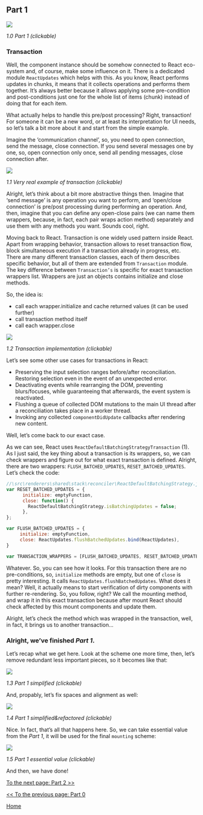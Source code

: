 ## Part 1

[![](https://cdn.rawgit.com/Bogdan-Lyashenko/Under-the-hood-ReactJS/master/stack/images/1/part-1.svg)](https://cdn.rawgit.com/Bogdan-Lyashenko/Under-the-hood-ReactJS/master/stack/images/1/part-1.svg)

<em>1.0 Part 1 (clickable)</em>

### Transaction

Well, the component  instance should be somehow connected to React eco-system and, of course, make some influence on it. There is a dedicated module `ReactUpdates` which helps with this. As you know, React performs updates in chunks, it means that it collects operations and performs them together. It’s always better because it allows applying some pre-condition and post-conditions just one for the whole list of items (chunk) instead of doing that for each item.

What actually helps to handle this pre/post processing? Right, transaction! For someone it can be a new word, or at least its interpretation for UI needs, so let’s talk a bit more about it and start from the simple example.

Imagine the ‘communication channel’, so, you need to open connection, send the message, close connection. If you send several messages one by one, so, open connection only once, send all pending messages, close connection after.


[![](https://cdn.rawgit.com/Bogdan-Lyashenko/Under-the-hood-ReactJS/master/stack/images/1/communication-channel.svg)](https://cdn.rawgit.com/Bogdan-Lyashenko/Under-the-hood-ReactJS/master/stack/images/1/communication-channel.svg)

<em>1.1 Very real example of transaction (clickable)</em>

Alright, let’s think about a bit more abstractive things then. Imagine that ‘send message’ is any operation you want to perform, and ‘open/close connection’ is pre/post processing during performing an operation. And, then, imagine that you can define any open-close pairs (we can name them wrappers, because, in fact, each pair wraps action method) separately and use them with any methods you want.
Sounds cool, right.

Moving back to React. Transaction is one widely used pattern inside React. Apart from wrapping behavior, transaction allows to reset transaction flow, block simultaneous execution if a transaction already in progress, etc. There are many different transaction classes, each of them describes specific behavior, but all of them are extended from `Transaction` module. The key difference between `Transaction’s` is specific for exact transaction wrappers list. Wrappers are just an objects contains initialize and close methods.

So, the idea is:
* call each wrapper.initialize and cache returned values (it can be used further)
* call transaction method itself
* call each wrapper.close

[![](https://cdn.rawgit.com/Bogdan-Lyashenko/Under-the-hood-ReactJS/master/stack/images/1/transaction.svg)](https://cdn.rawgit.com/Bogdan-Lyashenko/Under-the-hood-ReactJS/master/stack/images/1/transaction.svg)

<em>1.2 Transaction implementation (clickable)</em>


Let’s see some other use cases for transactions in React:
* Preserving the input selection ranges before/after reconciliation.  Restoring selection even in the event of an unexpected error.
* Deactivating events while rearranging the DOM, preventing blurs/focuses, while guaranteeing that afterwards, the event system is reactivated.
* Flushing a queue of collected DOM mutations to the main UI thread after a reconciliation takes place in a worker thread.
* Invoking any collected `componentDidUpdate` callbacks after rendering new content.

Well, let’s come back to our exact case.

As we can see, React uses `ReactDefaultBatchingStrategyTransaction` (1). As I just said, the key thing about a transaction is its wrappers, so, we can check wrappers and figure out for what exact transaction is defined. Alright, there are two wrappers: `FLUSH_BATCHED_UPDATES`, `RESET_BATCHED_UPDATES`. Let’s check the code:

```javascript
//\src\renderers\shared\stack\reconciler\ReactDefaultBatchingStrategy.js#19
var RESET_BATCHED_UPDATES = {
	  initialize: emptyFunction,
	  close: function() {
		ReactDefaultBatchingStrategy.isBatchingUpdates = false;
	  },
};

var FLUSH_BATCHED_UPDATES = {
	 initialize: emptyFunction,
	 close: ReactUpdates.flushBatchedUpdates.bind(ReactUpdates),
}

var TRANSACTION_WRAPPERS = [FLUSH_BATCHED_UPDATES, RESET_BATCHED_UPDATES];
```

Whatever. So, you can see how it looks. For this transaction there are no pre-conditions, so, `initialize` methods are empty, but one of `close` is pretty interesting. It calls `ReactUpdates.flushBatchedUpdates`. What does it mean? Well, it actually means to start verification of dirty components with further re-rendering. So, you follow, right? We call the mounting method, and wrap it in this exact transaction because after mount React should check affected by this mount components and update them.

Alright, let’s check the method which was wrapped in the transaction, well, in fact, it brings us to another transaction...


### Alright, we’ve finished *Part 1*.

Let’s recap what we get here. Look at the scheme one more time, then, let’s remove redundant less important pieces, so it becomes like that:

[![](https://cdn.rawgit.com/Bogdan-Lyashenko/Under-the-hood-ReactJS/master/stack/images/1/part-1-A.svg)](https://cdn.rawgit.com/Bogdan-Lyashenko/Under-the-hood-ReactJS/master/stack/images/1/part-1-A.svg)

<em>1.3 Part 1 simplified (clickable)</em>

And, propably, let’s fix spaces and alignment as well:

[![](https://cdn.rawgit.com/Bogdan-Lyashenko/Under-the-hood-ReactJS/master/stack/images/1/part-1-B.svg)](https://cdn.rawgit.com/Bogdan-Lyashenko/Under-the-hood-ReactJS/master/stack/images/1/part-1-B.svg)

<em>1.4 Part 1 simplified&refactored (clickable)</em>

Nice. In fact, that’s all that happens here. So, we can take essential value from the *Part 1*, it will be used for the final `mounting` scheme:

[![](https://cdn.rawgit.com/Bogdan-Lyashenko/Under-the-hood-ReactJS/master/stack/images/1/part-1-C.svg)](https://cdn.rawgit.com/Bogdan-Lyashenko/Under-the-hood-ReactJS/master/stack/images/1/part-1-C.svg)

<em>1.5 Part 1 essential value (clickable)</em>

And then, we have done!


[To the next page: Part 2 >>](./Part-2.md)

[<< To the previous page: Part 0](./Part-0.md)


[Home](../../README.md)
